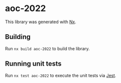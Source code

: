 # aoc-2022

This library was generated with [Nx](https://nx.dev).

## Building

Run `nx build aoc-2022` to build the library.

## Running unit tests

Run `nx test aoc-2022` to execute the unit tests via [Jest](https://jestjs.io).
